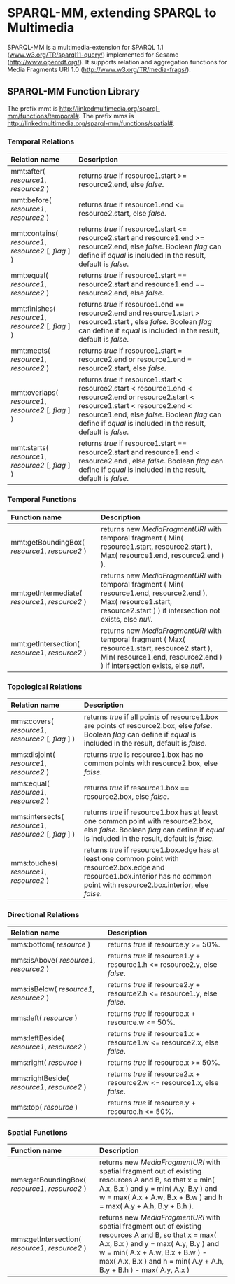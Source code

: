 # SPARQL-MM, extending SPARQL to Multimedia

SPARQL-MM is a multimedia-extension for SPARQL 1.1 (www.w3.org/TR/sparql11-query/‎) implemented for Sesame (http://www.openrdf.org/).
It supports relation and aggregation functions for Media Fragments URI 1.0 (http://www.w3.org/TR/media-frags/).

## SPARQL-MM Function Library

The prefix mmt is <http://linkedmultimedia.org/sparql-mm/functions/temporal#>.
The prefix mms is <http://linkedmultimedia.org/sparql-mm/functions/spatial#>.

### Temporal Relations

| Relation name | Description |
| :------------ |:------------|
| mmt:after( *resource1*, *resource2* ) | returns *true* if resource1.start >= resource2.end, else *false*. |
| mmt:before( *resource1*, *resource2* ) | returns *true* if resource1.end <= resource2.start, else *false*. |
| mmt:contains( *resource1*, *resource2* [, *flag* ] ) | returns *true* if resource1.start <= resource2.start and resource1.end >= resource2.end, else *false*. Boolean *flag* can define if *equal* is included in the result, default is *false*. |
| mmt:equal( *resource1*, *resource2* ) | returns *true* if resource1.start == resource2.start and resource1.end == resource2.end, else *false*. |
| mmt:finishes( *resource1*, *resource2* [, *flag* ]  ) | returns *true* if resource1.end == resource2.end and resource1.start > resource1.start , else *false*. Boolean *flag* can define if *equal* is included in the result, default is *false*. |
| mmt:meets( *resource1*, *resource2* ) | returns *true* if resource1.start = resource2.end or resource1.end = resource2.start, else *false*. |
| mmt:overlaps( *resource1*, *resource2* [, *flag* ] ) | returns *true* if resource1.start < resource2.start < resource1.end < resource2.end or resource2.start < resource1.start < resource2.end < resource1.end, else *false*. Boolean *flag* can define if *equal* is included in the result, default is *false*. |
| mmt:starts( *resource1*, *resource2* [, *flag* ]  ) | returns *true* if resource1.start == resource2.start and resource1.end < resource2.end , else *false*. Boolean *flag* can define if *equal* is included in the result, default is *false*. |

### Temporal Functions

| Function name | Description |
| :------------ |:------------|
| mmt:getBoundingBox( *resource1*, *resource2* ) | returns new *MediaFragmentURI* with temporal fragment ( Min( resource1.start, resource2.start ), Max( resource1.end, resource2.end ) ). |
| mmt:getIntermediate( *resource1*, *resource2* ) | returns new *MediaFragmentURI* with temporal fragment ( Min( resource1.end, resource2.end ), Max( resource1.start, resource2.start ) ) if intersection not exists, else *null*. |
| mmt:getIntersection( *resource1*, *resource2* ) | returns new *MediaFragmentURI* with temporal fragment ( Max( resource1.start, resource2.start ), Min( resource1.end, resource2.end ) ) if intersection exists, else *null*. |

### Topological Relations

| Relation name | Description |
| :------------ |:------------|
| mms:covers( *resource1*, *resource2* [, *flag* ] ) | returns *true* if all points of resource1.box are points of resource2.box, else *false*. Boolean *flag* can define if *equal* is included in the result, default is *false*. |
| mms:disjoint( *resource1*, *resource2* ) | returns *true* is resource1.box has no common points with resource2.box, else *false*.  |
| mms:equal( *resource1*, *resource2* ) | returns *true* if resource1.box == resource2.box, else *false*. |
| mms:intersects( *resource1*, *resource2* [, *flag* ] ) | returns *true* if resource1.box has at least one common point with resource2.box, else *false*. Boolean *flag* can define if *equal* is included in the result, default is *false*. |
| mms:touches( *resource1*, *resource2* ) | returns *true* if resource1.box.edge has at least one common point with resource2.box.edge and resource1.box.interior has no common point with resource2.box.interior, else *false*. |

### Directional Relations

| Relation name | Description |
| :------------ |:------------|
| mms:bottom( *resource* ) | returns *true* if resource.y >= 50%. |
| mms:isAbove( *resource1*, *resource2* ) | returns *true* if resource1.y + resource1.h <= resource2.y, else *false*. |
| mms:isBelow( *resource1*, *resource2* ) | returns *true* if resource2.y + resource2.h <= resource1.y, else *false*. |
| mms:left( *resource* ) | returns *true* if resource.x + resource.w <= 50%. |
| mms:leftBeside( *resource1*, *resource2* ) | returns *true* if resource1.x + resource1.w <= resource2.x, else *false*. |
| mms:right( *resource* ) | returns *true* if resource.x >= 50%. |
| mms:rightBeside( *resource1*, *resource2* ) | returns *true* if resource2.x + resource2.w <= resource1.x, else *false*. |
| mms:top( *resource* ) | returns *true* if resource.y + resource.h <= 50%. |

### Spatial Functions

| Function name | Description |
| :------------ |:------------|
| mms:getBoundingBox( *resource1*, *resource2* ) | returns new *MediaFragmentURI* with spatial fragment out of existing resources A and B, so that x = min( A.x, B.x ) and y = min( A.y, B.y ) and w = max( A.x + A.w, B.x + B.w ) and h = max( A.y + A.h, B.y + B.h ). |
| mms:getIntersection( *resource1*, *resource2* ) | returns new *MediaFragmentURI* with spatial fragment out of existing resources A and B, so that x = max( A.x, B.x ) and y = max( A.y, B.y ) and w = min( A.x + A.w, B.x + B.w ) - max( A.x, B.x ) and h = min( A.y + A.h, B.y + B.h ) - max( A.y, A.x ) |